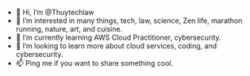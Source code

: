 - 👋 Hi, I’m @Thuytechlaw
- 👀 I’m interested in many things, tech, law, science, Zen life, marathon running, nature, art, and cuisine.
- 🌱 I’m currently learning AWS Cloud Practitioner, cybersecurity.
- 💞️ I’m looking to learn more about cloud services, coding, and cybersecurity. 
- 📫 Ping me if you want to share something cool.

<!---
Thuytechlaw/Thuytechlaw is a ✨ special ✨ repository because its `README.md` (this file) appears on your GitHub profile.
You can click the Preview link to take a look at your changes.
--->
